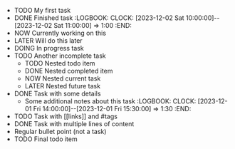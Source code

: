 - TODO My first task
- DONE Finished task
  :LOGBOOK:
  CLOCK: [2023-12-02 Sat 10:00:00]--[2023-12-02 Sat 11:00:00] =>  1:00
  :END:
- NOW Currently working on this
- LATER Will do this later
- DOING In progress task
- TODO Another incomplete task
  - TODO Nested todo item
  - DONE Nested completed item
  - NOW Nested current task
  - LATER Nested future task
- DONE Task with some details
  - Some additional notes about this task
  :LOGBOOK:
  CLOCK: [2023-12-01 Fri 14:00:00]--[2023-12-01 Fri 15:30:00] =>  1:30
  :END:
- TODO Task with [[links]] and #tags
- DONE Task with multiple
  lines of content
- Regular bullet point (not a task)
- TODO Final todo item